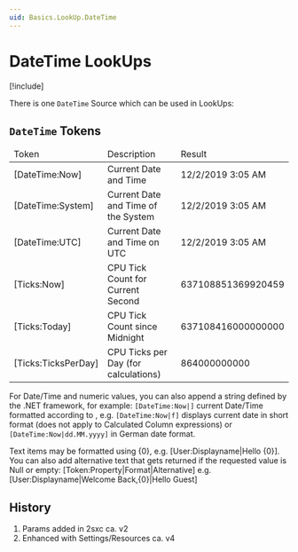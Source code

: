 ```yaml
---
uid: Basics.LookUp.DateTime
---
```


# DateTime LookUps

[!include[](~/basics/stack/_shared-float-summary.md)]
<style>.context-box-summary .lookup-sources { visibility: visible; } </style>

There is one `DateTime` Source which can be used in LookUps:

## `DateTime` Tokens


<table summary="" border="0" cellpadding="2" cellspacing="3" width="100%">
    <thead>
        <tr>
            <td>Token</td>
            <td>Description</td>
            <td>Result</td>
        </tr>
    </thead>
    <tr>
        <td>&#91;DateTime:Now]</td>
        <td>Current Date and Time</td>
        <td>12/2/2019 3:05 AM</td>
    </tr>
    <tr>
        <td>&#91;DateTime:System]</td>
        <td>Current Date and Time of the System</td>
        <td>12/2/2019 3:05 AM</td>
    </tr>
    <tr>
        <td>&#91;DateTime:UTC]</td>
        <td>Current Date and Time on UTC</td>
        <td>12/2/2019 3:05 AM</td>
    </tr>
    <tr>
        <td>&#91;Ticks:Now]</td>
        <td>CPU Tick Count for Current Second</td>
        <td>637108851369920459</td>
    </tr>
    <tr>
        <td>&#91;Ticks:Today]</td>
        <td>CPU Tick Count since Midnight</td>
        <td>637108416000000000</td>
    </tr>
    <tr>
        <td>&#91;Ticks:TicksPerDay] </td>
        <td>CPU Ticks per Day (for calculations)</td>
        <td>864000000000 </td>
    </tr>
</table>

For Date/Time and numeric values, you can also append a string defined by the .NET framework, for example: `[DateTime:Now|]` current Date/Time formatted according to , e.g. `[DateTime:Now|f]` displays current date in short format (does not apply to Calculated Column expressions) or `[DateTime:Now|dd.MM.yyyy]` in German date format. 

Text items may be formatted using {0}, e.g. [User:Displayname|Hello {0}]. You can also add alternative text that gets returned if the requested value is Null or empty: [Token:Property|Format|Alternative] e.g. [User:Displayname|Welcome Back,{0}|Hello Guest]




## History

1. Params added in 2sxc ca. v2
1. Enhanced with Settings/Resources ca. v4

